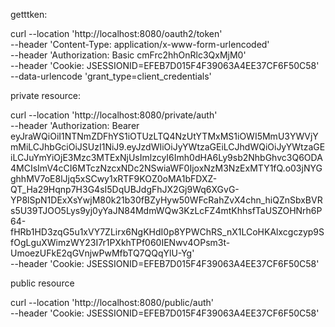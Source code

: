 
getttken:

curl --location 'http://localhost:8080/oauth2/token' \
--header 'Content-Type: application/x-www-form-urlencoded' \
--header 'Authorization: Basic cmFrc2hhOnRlc3QxMjM0' \
--header 'Cookie: JSESSIONID=EFEB7D015F4F39063A4EE37CF6F50C58' \
--data-urlencode 'grant_type=client_credentials'


private resource:

curl --location 'http://localhost:8080/private/auth' \
--header 'Authorization: Bearer eyJraWQiOiI1NTNmZDFhYS1iOTUzLTQ4NzUtYTMxMS1iOWI5MmU3YWVjYmMiLCJhbGciOiJSUzI1NiJ9.eyJzdWIiOiJyYWtzaGEiLCJhdWQiOiJyYWtzaGEiLCJuYmYiOjE3Mzc3MTExNjUsImlzcyI6Imh0dHA6Ly9sb2NhbGhvc3Q6ODA4MCIsImV4cCI6MTczNzcxNDc2NSwiaWF0IjoxNzM3NzExMTY1fQ.o03jNYGghhMV7oE8lJjq5xSCwy1xRTF9KOZ0oMA1bFDXZ-QT_Ha29Hqnp7H3G4sI5DqUBJdgFhJX2Gj9Wq6XGvG-YP8lSpN1DExXsYwjM80k21b30fBZyHyw50WFcRahZvX4chn_hiQZnSbxBVRs5U39TJOO5Lys9yj0yYaJN84MdmWQw3KzLcFZ4mtKhhsfTaUSZOHNrh6P64-fHRb1HD3zqG5u1xVY7ZLirx6NgKHdI0p8YPWChRS_nX1LCoHKAlxcgczyp9SfOgLguXWimzWY23I7r1PXkhTPf060IENwv4OPsm3t-UmoezUFkE2qGVnjwPwMfbTQ7QQqYlU-Yg' \
--header 'Cookie: JSESSIONID=EFEB7D015F4F39063A4EE37CF6F50C58'

public resource

curl --location 'http://localhost:8080/public/auth' \
--header 'Cookie: JSESSIONID=EFEB7D015F4F39063A4EE37CF6F50C58'
